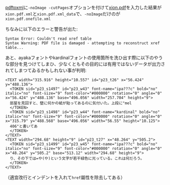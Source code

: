 [pdftoxml](https://sourceforge.net/projects/pdf2xml/files/binaries/Win32%202.1/)に`-noImage -cutPages`オプションを付けて[xion.pdf](http://conlinguistics.org/arka/images/xion.pdf)を入力した結果が`xion.pdf.xml`と`xion.pdf.xml_data`で、`-noImage`だけのが`xion.pdf.onefile.xml`

ちなみに以下のエラーと警告が出た:
```
Syntax Error: Couldn't read xref table
Syntax Warning: PDF file is damaged - attempting to reconstruct xref table...
```

あと、ayakaフォントやkardinalフォントの使用箇所を洗ひ出す際に以下のやうな部分を見つけてしまひ、少なくともその目的には有用ではないデータが出力されてしまつてゐるかもしれない事が判明:
```
<TEXT width="315.916" height="10.557" id="p23_t26" x="56.424" y="488.136">
  <TOKEN sid="p23_s1497" id="p23_w43" font-name="ipa???c" bold="no" italic="no" font-size="9" font-color="#000000" rotation="0" angle="0" x="56.424" y="488.136" base="496.056" width="257.704" height="9">
  部屋を見回すと、壁に何かの紙が貼ってあるのに気付いた。上段に"mel
  </TOKEN>
  <TOKEN sid="p23_s1498" id="p23_w44" font-name="kardinal" bold="no" italic="no" font-size="9" font-color="#000000" rotation="0" angle="0" x="315.79" y="488.568" base="496.056" width="56.55" height="10.125">
  406"と書いてあ
  </TOKEN>
</TEXT>
<TEXT width="294.68" height="9" id="p23_t27" x="48.264" y="505.2">
  <TOKEN sid="p23_s1499" id="p23_w45" font-name="ipa???c" bold="no" italic="no" font-size="9" font-color="#000000" rotation="0" angle="0" x="48.264" y="505.2" base="513.12" width="294.68" height="9">
  り、その下では=や(や)という文字が若干緑色に光っている。これは何だろう。
  </TOKEN>
</TEXT>
```
（適宜改行とインデントを入れて`href`屬性を除去してある）
